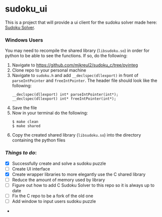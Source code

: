 # sudoku_ui

This is a project that will provide a ui client for the sudoku solver made here: [Sudoku Solver](https://github.com/mjkreul2/sudoku_c/tree/pyinteg). 

### Windows Users
You may need to recompile the shared library (`libsudoku.so`) in order for python to be able to see the functions.
If so, do the following:
1. Navigate to https://github.com/mjkreul2/sudoku_c/tree/pyinteg
2. Clone repo to your personal machine
3. Navigate to `sudoku.h` and add `__declspec(dllexport)` in front of `parseIntPointer` and `freeIntPointer`. The header file should look like the following:
   ```
   __declspec(dllexport) int* parseIntPointer(int*);
   __declspec(dllexport) int* freeIntPointer(int*); 
   ```
4. Save the file
5. Now in your terminal do the following:
   ```Terminal
   $ make clean
   $ make shared 
   ```
6. Copy the created shared library (`libsudoku.so`) into the directory containing the python files

### *Things to do*:
- [x] Successfully create and solve a sudoku puzzle 
- [ ] Create UI interface 
- [x] Create wrapper libraries to more elegantly use the C shared library
- [ ] Reduce the amount of memory used by library
- [ ] Figure out how to add C Sudoku Solver to this repo so it is always up to date 
- [ ] Fix the C repo to be a fork of the old one 
- [ ] Add window to input users sudoku puzzle
- 
